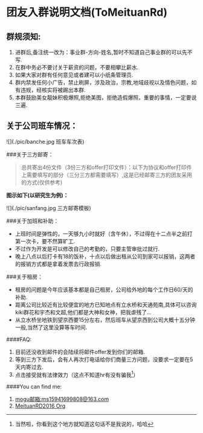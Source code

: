 # **团友入群说明文档(ToMeituanRd)**

## 群规须知:

1. 进群后,备注统一改为：事业群-方向-姓名,暂时不知道自己事业群的可以先不写.
2. 在群中务必不要讨关于薪资的问题，不要相攀比薪水.
3. 如果大家对群有任何意见或者建可以小纸条管理员.
4. 群内禁发任何小广告，禁止刷屏，涉及政治，宗教,地域歧视以及情色问题，如有违规，经核实将被踢出本群.
5. 本群鼓励美女靓妹积极爆照,拒绝美图，拒绝造假爆照，重要的事情，一定要说三遍.

## 关于公司班车情况：

![](./pic/banche.jpg 班车车次表)

###关于三方邮寄：

> 总共寄出4份文件（3份三方和offer打印文件）：以下为协议和offer打印件上需要填写的部分（三分三方都需要填写）,这是已经邮寄三方的团友采用的方式(仅供参考)

**图示如下(以研究生为例)：**

![](./pic/sanfang.jpg 三方邮寄模板)


###关于加班和补助：

- 上班时间是弹性的，一天够九小时就好（含午休），不过得在十二点半之前打第一次卡，要不然算旷工.
- 不过作为开发是可以修改自己的考勤的，只要主管审批过就行.
- 晚上八点以后打卡有18的饭补，十点以后做出租从公司到家可以报销，这两者的报销方式都是拿着发票去行政报销.

###关于租房：

* 租房的问题是今年应该基本都是自己租房，公司给外地的每个工作日60/天的补助.
* 距离公司比较近有比较便宜的地方已知地点有立水桥和天通苑南,具体可以咨询kiki群花和宇杰和文超,他们都是大神和女神，把我虐残了...
* 从立水桥坐地铁到望京西要15分左右，然后班车从望京西到公司大概十五分钟一般,当然了这里没算等车时间.

####FAQ:

1. 目前还没收到邮件的会陆续将邮件offer发到你们的邮箱.
2. 等到三方下发后，会有人再次打电话给你们商量三方问题，没要求一定要在5天内寄过去.
3. 点击接受就有法律效力（这点不知道hr有没有骗我[^footnote]）

[^footnote]:  当然啦，你看到这个地方就知道这句话不是我说的，哈哈

####You can find me:

1. [mogu邮箱:ms15941699808@163.com](163邮箱)
2. [MeituanRD2016 Org](https://github.com/MeituanRD2016/ToMeituanRd)
